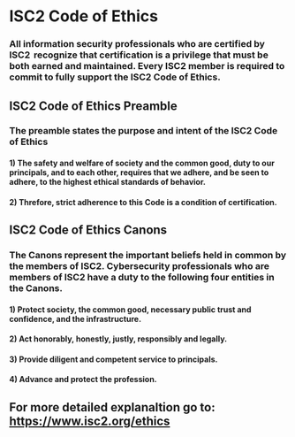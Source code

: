 # ISC2 Code of Ethics 

### All information security professionals who are certified by ISC2  recognize that certification is a privilege that must be both earned and maintained. Every ISC2 member is required to commit to fully support the ISC2 Code of Ethics. 

## ISC2 Code of Ethics Preamble

### The preamble states the purpose and intent of the ISC2 Code of Ethics

#### 1) The safety and welfare of society and the common good, duty to our principals, and to each other, requires that we adhere, and be seen to adhere, to the highest ethical standards of behavior.

#### 2) Threfore, strict adherence to this Code is a condition of certification.

## ISC2 Code of Ethics Canons

### The Canons represent the important beliefs held in common by the members of ISC2. Cybersecurity professionals who are members of ISC2 have a duty to the following four entities in the Canons.  

#### 1) Protect society, the common good, necessary public trust and confidence, and the infrastructure.

#### 2) Act honorably, honestly, justly, responsibly and legally.

#### 3) Provide diligent and competent service to principals.

#### 4) Advance and protect the profession.

## For more detailed explanaltion go to: https://www.isc2.org/ethics
